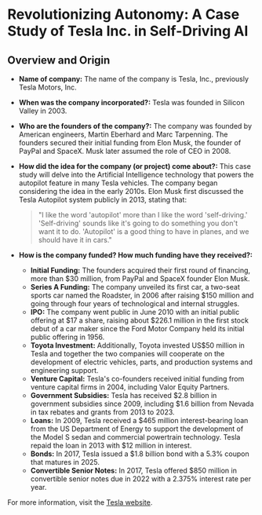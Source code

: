 # Revolutionizing Autonomy: A Case Study of Tesla Inc. in Self-Driving AI

## Overview and Origin

* **Name of company:** The name of the company is Tesla, Inc., previously Tesla Motors, Inc.

* **When was the company incorporated?:** Tesla was founded in Silicon Valley in 2003.

* **Who are the founders of the company?:** The company was founded by American engineers, Martin Eberhard and Marc Tarpenning. The founders secured their initial funding from Elon Musk, the founder of PayPal and SpaceX. Musk later assumed the role of CEO in 2008.

* **How did the idea for the company (or project) come about?:** This case study will delve into the Artificial Intelligence technology that powers the autopilot feature in many Tesla vehicles. The company began considering the idea in the early 2010s. Elon Musk first discussed the Tesla Autopilot system publicly in 2013, stating that:

  > "I like the word 'autopilot' more than I like the word 'self-driving.' 'Self-driving' sounds like it's going to do something you don't want it to do. 'Autopilot' is a good thing to have in planes, and we should have it in cars."

* **How is the company funded? How much funding have they received?:**

  - **Initial Funding:** The founders acquired their first round of financing, more than $30 million, from PayPal and SpaceX founder Elon Musk.
  - **Series A Funding:** The company unveiled its first car, a two-seat sports car named the Roadster, in 2006 after raising $150 million and going through four years of technological and internal struggles.
  - **IPO:** The company went public in June 2010 with an initial public offering at $17 a share, raising about $226.1 million in the first stock debut of a car maker since the Ford Motor Company held its initial public offering in 1956.
  - **Toyota Investment:** Additionally, Toyota invested US$50 million in Tesla and together the two companies will cooperate on the development of electric vehicles, parts, and production systems and engineering support.
  - **Venture Capital:** Tesla's co-founders received initial funding from venture capital firms in 2004, including Valor Equity Partners.
  - **Government Subsidies:** Tesla has received $2.8 billion in government subsidies since 2009, including $1.6 billion from Nevada in tax rebates and grants from 2013 to 2023.
  - **Loans:** In 2009, Tesla received a $465 million interest-bearing loan from the US Department of Energy to support the development of the Model S sedan and commercial powertrain technology. Tesla repaid the loan in 2013 with $12 million in interest.
  - **Bonds:** In 2017, Tesla issued a $1.8 billion bond with a 5.3% coupon that matures in 2025.
  - **Convertible Senior Notes:** In 2017, Tesla offered $850 million in convertible senior notes due in 2022 with a 2.375% interest rate per year.

For more information, visit the [Tesla website](https://www.tesla.com).
